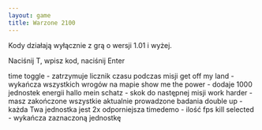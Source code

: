 ```yaml
---
layout: game
title: Warzone 2100
---
```


Kody działają wyłącznie z grą o wersji 1.01 i wyżej.

Naciśnij T, wpisz kod, naciśnij Enter

time toggle       		- zatrzymuje licznik czasu podczas 
misji
get off my land   		- wykańcza wszystkich wrogów na 
mapie
show me the power	- dodaje 1000 jednostek energii
hallo mein schatz 		- skok do następnej misji
work harder       		- masz zakończone wszystkie 
aktualnie 
			  prowadzone badania
double up         		- każda Twa jednostka jest 2x 
odporniejsza
timedemo          		- ilość fps
kill selected     		- wykańcza zaznaczoną jednostkę
